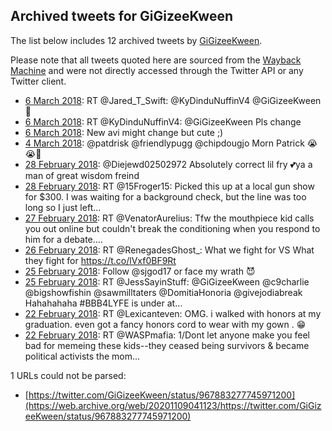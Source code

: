 ## Archived tweets for GiGizeeKween

The list below includes 12 archived tweets by
[GiGizeeKween](https://twitter.com/GiGizeeKween).

Please note that all tweets quoted here are sourced from the
[Wayback Machine](https://web.archive.org) and were not directly accessed through the Twitter API or
any Twitter client.

* [ 6 March 2018](https://web.archive.org/web/20180306015139/https://twitter.com/GiGizeeKween/status/970839293974458373): RT @Jared_T_Swift: @KyDinduNuffinV4 @GiGizeeKween 👀 <!--970839293974458373-->
* [ 6 March 2018](https://web.archive.org/web/20180306015126/https://twitter.com/GiGizeeKween/status/970839239448563715): RT @KyDinduNuffinV4: @GiGizeeKween Pls change <!--970839239448563715-->
* [ 6 March 2018](https://web.archive.org/web/20180306014343/https://twitter.com/GiGizeeKween/status/970837297469026305): New avi might change but cute ;) <!--970837297469026305-->
* [ 4 March 2018](https://web.archive.org/web/20180304132539/https://twitter.com/GiGizeeKween/status/970289169040904192): @patdrisk @friendlypugg @chipdougjo Morn Patrick 😭😭🤗 <!--970289169040904192-->
* [28 February 2018](https://web.archive.org/web/20180228221243/https://twitter.com/GiGizeeKween/status/968972258273386498): @Diejewd02502972 Absolutely correct lil fry 💕ya a man of great wisdom freind <!--968972258273386498-->
* [28 February 2018](https://web.archive.org/web/20180228191904/https://twitter.com/GiGizeeKween/status/968928557819887616): RT @15Froger15: Picked this up at a local gun show for $300. I was waiting for a background check, but the line was too long so I just left… <!--968928557819887616-->
* [27 February 2018](https://web.archive.org/web/20180227215258/https://twitter.com/GiGizeeKween/status/968604900144898048): RT @VenatorAurelius: Tfw the mouthpiece kid calls you out online but couldn't break the conditioning when you respond to him for a debate.… <!--968604900144898048-->
* [26 February 2018](https://web.archive.org/web/20180226203322/https://twitter.com/GiGizeeKween/status/968222480291848193): RT @RenegadesGhost_: What we fight for VS What they fight for https://t.co/lVxf0BF9Rt <!--968222480291848193-->
* [25 February 2018](https://web.archive.org/web/20180225221728/https://twitter.com/GiGizeeKween/status/967886290061594629): Follow @sjgod17 or face my wrath 😈 <!--967886290061594629-->
* [25 February 2018](https://web.archive.org/web/20180225145253/https://twitter.com/GiGizeeKween/status/967774406977126401): RT @JessSayinStuff: @GiGizeeKween @c9charlie @bigshowfishin @sawmilltaters @DomitiaHonoria @givejodiabreak Hahahahaha #BBB4LYFE is under at… <!--967774406977126401-->
* [22 February 2018](https://web.archive.org/web/20180222150709/https://twitter.com/GiGizeeKween/status/966690833721274368): RT @Lexicanteven: OMG. i walked with honors at my graduation. even got a fancy honors cord to wear with my gown . 😁 <!--966690833721274368-->
* [22 February 2018](https://web.archive.org/web/20180222150530/https://twitter.com/GiGizeeKween/status/966690418460057600): RT @WASPmafia: 1/Dont let anyone make you feel bad for memeing these kids--they ceased being survivors &amp; became political activists the mom… <!--966690418460057600-->

1 URLs could not be parsed:

* [https://twitter.com/GiGizeeKween/status/967883277745971200](https://web.archive.org/web/20201109041123/https://twitter.com/GiGizeeKween/status/967883277745971200)
